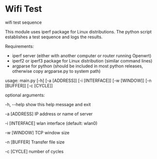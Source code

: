 # Wifi Test
wifi test sequence

This module uses iperf package for Linux distributions. The python script establishes a test sequence and logs the results.

Requirements:

* iperf server (either with another computer or router running Openwrt)
* iperf2 or iperf3 package for Linux distribution (similar command lines)
* argparse for python (should be included in most python releases, otherwise copy argparse.py to system path)

usage: main.py [-h] [-a [ADDRESS]] [-i [INTERFACE]] [-w [WINDOW]] [-n [BUFFER]] [-c [CYCLE]]

optional arguments:

-h, --help show this help message and exit

-a [ADDRESS] IP address or name of server

-i [INTERFACE] wlan interface (default: wlan0)

-w [WINDOW] TCP window size

-n [BUFFER] Transfer file size

-c [CYCLE] number of cycles
